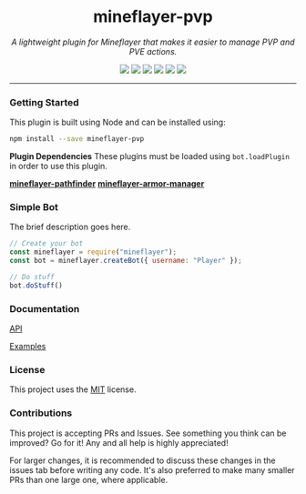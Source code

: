 <h1 align="center">mineflayer-pvp</h1>
<p align="center"><i>A lightweight plugin for Mineflayer that makes it easier to manage PVP and PVE actions.</i></p>

<p align="center">
  <img src="https://github.com/TheDudeFromCI/mineflayer-plugin-template/workflows/Build/badge.svg" />
  <img src="https://img.shields.io/npm/v/mineflayer-pvp" />
  <img src="https://img.shields.io/github/repo-size/TheDudeFromCI/mineflayer-pvp" />
  <img src="https://img.shields.io/npm/dm/mineflayer-pvp" />
  <img src="https://img.shields.io/github/contributors/TheDudeFromCI/mineflayer-pvp" />
  <img src="https://img.shields.io/github/license/TheDudeFromCI/mineflayer-pvp" />
</p>

---

### Getting Started

This plugin is built using Node and can be installed using:
```bash
npm install --save mineflayer-pvp
```

**Plugin Dependencies**
These plugins must be loaded using `bot.loadPlugin` in order to use this plugin.

[**mineflayer-pathfinder**](https://github.com/Karang/mineflayer-pathfinder)
[**mineflayer-armor-manager**](https://github.com/G07cha/MineflayerArmorManager)

### Simple Bot

The brief description goes here.

```js
// Create your bot
const mineflayer = require("mineflayer");
const bot = mineflayer.createBot({ username: "Player" });

// Do stuff
bot.doStuff()
```

### Documentation

[API](https://github.com/TheDudeFromCI/mineflayer-pvp/blob/master/docs/api.md)

[Examples](https://github.com/TheDudeFromCI/mineflayer-pvp/tree/master/examples)

### License

This project uses the [MIT](https://github.com/TheDudeFromCI/mineflayer-pvp/blob/master/LICENSE) license.

### Contributions

This project is accepting PRs and Issues. See something you think can be improved? Go for it! Any and all help is highly appreciated!

For larger changes, it is recommended to discuss these changes in the issues tab before writing any code. It's also preferred to make many smaller PRs than one large one, where applicable.
